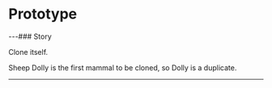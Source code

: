 # Prototype
---### Story 


Clone itself.

Sheep Dolly is the first mammal to be cloned, so Dolly is a duplicate.


---